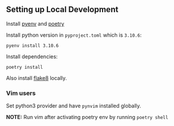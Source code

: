 ## Setting up Local Development

Install [pyenv](https://github.com/pyenv/pyenv) and  [poetry](https://github.com/python-poetry/poetry) 

Install python version in `pyproject.toml` which is `3.10.6`:
```
pyenv install 3.10.6
```
Install dependencies:
```
poetry install
```

Also install [flake8](https://github.com/PyCQA/flake8) locally.

### Vim users
Set python3 provider and have `pynvim` installed globally.

**NOTE:** Run vim after activating poetry env by running `poetry shell`
